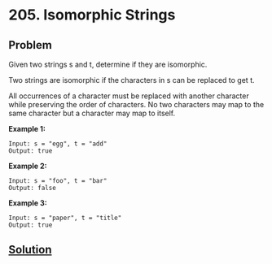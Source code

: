# 205. Isomorphic Strings

## Problem

Given two strings s and t, determine if they are isomorphic.

Two strings are isomorphic if the characters in s can be replaced to get t.

All occurrences of a character must be replaced with another character while preserving the order of characters. 
No two characters may map to the same character but a character may map to itself.

**Example 1:**
```
Input: s = "egg", t = "add"
Output: true
```

**Example 2:**
```
Input: s = "foo", t = "bar"
Output: false
```

**Example 3:**
```
Input: s = "paper", t = "title"
Output: true
```

## [Solution](answer.py)
